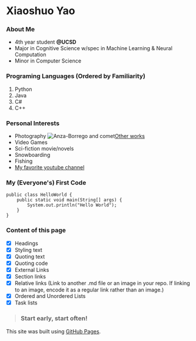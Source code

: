 # Xiaoshuo Yao


### About Me
- 4th year student **@UCSD**
- Major in Cognitive Science w/spec in Machine Learning & Neural Computation
- Minor in Computer Science


### Programing Languages (Ordered by Familiarity)
1. Python
2. Java
3. C#
4. C++

### Personal Interests
- Photography ![Anza-Borrego and comet](page1.jpg)[Other works](photography.md)
- Video Games
- Sci-fiction movie/novels
- Snowboarding
- Fishing
- [My favorite youtube channel](https://www.youtube.com/c/LinusTechTips)

### My (Everyone's) First Code
```
public class HelloWorld {
    public static void main(String[] args) {
        System.out.println("Hello World");
    }
}
```

### Content of this page
- [x] Headings
- [x] Styling text
- [x] Quoting text
- [x] Quoting code
- [x] External Links
- [x] Section links
- [x] Relative links (Link to another .md file or an image in your repo. If linking to an image, encode it as a regular link rather than an image.)
- [x] Ordered and Unordered Lists
- [x] Task lists

>### Start early, start often!
This site was built using [GitHub Pages](https://pages.github.com/).
